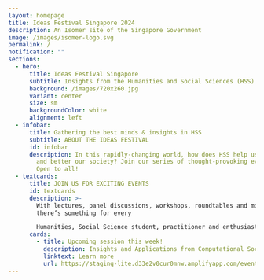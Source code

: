 ```yaml
---
layout: homepage
title: Ideas Festival Singapore 2024
description: An Isomer site of the Singapore Government
image: /images/isomer-logo.svg
permalink: /
notification: ""
sections:
  - hero:
      title: Ideas Festival Singapore
      subtitle: Insights from the Humanities and Social Sciences (HSS)
      background: /images/720x260.jpg
      variant: center
      size: sm
      backgroundColor: white
      alignment: left
  - infobar:
      title: Gathering the best minds & insights in HSS
      subtitle: ABOUT THE IDEAS FESTIVAL
      id: infobar
      description: In this rapidly-changing world, how does HSS help us to understand
        and better our society? Join our series of thought-provoking events.
        Open to all!
  - textcards:
      title: JOIN US FOR EXCITING EVENTS
      id: textcards
      description: >-
        With lectures, panel discussions, workshops, roundtables and more,
        there’s something for every

        Humanities, Social Science student, practitioner and enthusiast alike. Register early!
      cards:
        - title: Upcoming session this week!
          description: Insights and Applications from Computational Social Science.
          linktext: Learn more
          url: https://staging-lite.d33e2v0cur0mnw.amplifyapp.com/events/week-1/insights-and-applications/
---
```

